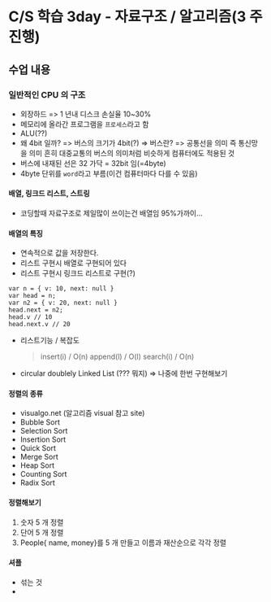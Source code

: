 # C/S 학습 3day - 자료구조 / 알고리즘(3 주 진행)

## 수업 내용

### 일반적인 CPU 의 구조

- 외장하드 => 1 년내 디스크 손실율 10~30%
- 메모리에 올라간 프로그램을 `프로세스`라고 함
- ALU(??)
- 왜 4bit 일까? => 버스의 크기가 4bit(?) => 버스란? => 공통선을 의미 즉 통신망을 의미 흔히 대중교통의 버스의 의미처럼 비슷하게 컴퓨터에도 적용된 것
- 버스에 내재된 선은 32 가닥 = 32bit 임(=4byte)
- 4byte 단위를 `word`라고 부름(이건 컴퓨터마다 다를 수 있음)

#### 배열, 링크드 리스트, 스트링

- 코딩할때 자료구조로 제일많이 쓰이는건 배열임 95%가까이...

#### 배열의 특징

- 연속적으로 값을 저장한다.
- 리스트 구현시 배열로 구현되어 있다
- 리스트 구현시 링크드 리스트로 구현(?)

```
var n = { v: 10, next: null }
var head = n;
var n2 = { v: 20, next: null }
head.next = n2;
head.v // 10
head.next.v // 20
```

- 리스트기능 / 복잡도

  > insert(i) / O(n)
  > append(l) / O(l)
  > search(i) / O(n)

- circular doublely Linked List (??? 뭐지) => 나중에 한번 구현해보기

#### 정렬의 종류

- visualgo.net (알고리즘 visual 참고 site)
- Bubble Sort
- Selection Sort
- Insertion Sort
- Quick Sort
- Merge Sort
- Heap Sort
- Counting Sort
- Radix Sort

#### 정렬해보기

1.  숫자 5 개 정렬
2.  단어 5 개 정렬
3.  People{ name, money}를 5 개 만들고 이름과 재산순으로 각각 정렬

#### 셔플

- 섞는 것
-
